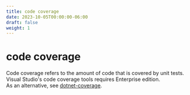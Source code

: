 ```yaml
---
title: code coverage
date: 2023-10-05T00:00:00-06:00
draft: false
weight: 1
---
```


# code coverage
Code coverage refers to the amount of code that is covered by unit tests.  
Visual Studio's code coverage tools requires Enterprise edition.  
As an alternative, see [dotnet-coverage](https://learn.microsoft.com/en-us/dotnet/core/additional-tools/dotnet-coverage).  
